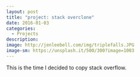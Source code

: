 ```yaml
---
layout: post
title: "project: stack overclone"
date: 2016-01-03
categories:
  - Projects
description:
image: http://jenleebell.com/img/triplefalls.JPG
image-sm: https://unsplash.it/500/300?image=1003
---
```

This is the time I decided to copy stack overflow.
